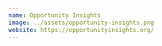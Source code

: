 ```yaml
---
name: Opportunity Insights
image: ../assets/opportunity-insights.png
website: https://opportunityinsights.org/
---
```

